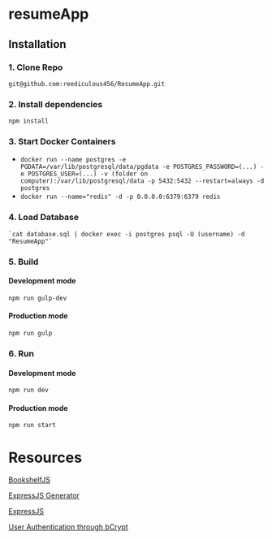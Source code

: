 # resumeApp
## Installation
### 1. Clone Repo
    git@github.com:reediculous456/ResumeApp.git
### 2. Install dependencies
    npm install
### 3. Start Docker Containers
  * `docker run --name postgres -e PGDATA=/var/lib/postgresql/data/pgdata -e POSTGRES_PASSWORD=(...) -e POSTGRES_USER=(...) -v (folder on computer):/var/lib/postgresql/data -p 5432:5432 --restart=always -d postgres`
  * `docker run --name="redis" -d -p 0.0.0.0:6379:6379 redis`
### 4. Load Database
    `cat database.sql | docker exec -i postgres psql -U (username) -d "ResumeApp"`
### 5. Build
  #### Development mode
    npm run gulp-dev
  #### Production mode
    npm run gulp
### 6. Run
  #### Development mode
    npm run dev
  #### Production mode
    npm run start
# Resources

[BookshelfJS](https://travishorn.com/what-did-i-learn-this-week-knex-js-bookshelf-js-95d3490e3a6f)

[ExpressJS Generator](http://expressjs.com/en/starter/generator.html)

[ExpressJS](http://expressjs.com/en/4x/api.html)

[User Authentication through bCrypt](https://medium.com/@holtkam2/add-user-authentication-to-your-node-expressjs-application-using-bcrypt-81bb0f618ab3)
